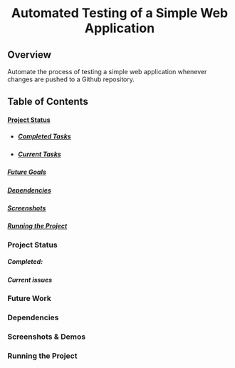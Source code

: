 <h1 align=center> Automated Testing of a Simple Web Application </h1>

## Overview
Automate the process of testing a simple web application whenever changes are pushed to a Github repository.

## Table of Contents

#### [Project Status](#project-status)

- ##### [Completed Tasks](#completed)
- ##### [Current Tasks](#current-issues)
##### [Future Goals](#future-work)
##### [Dependencies](#dependencies)
##### [Screenshots](#screenshots)
##### [Running the Project](#running-the-project)

### Project Status


##### Completed:


##### Current issues


### Future Work


### Dependencies


### Screenshots & Demos


### Running the Project
